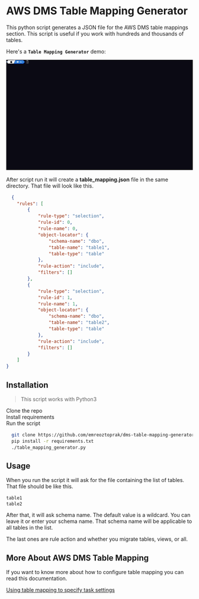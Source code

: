 
# AWS DMS Table Mapping Generator

This python script generates a JSON file for the AWS DMS table mappings section. This script is useful if you work with hundreds and thousands of tables.

Here's a **`Table Mapping Generator`** demo:

![Table Mapping Generator demo GIF](img/table_mapping_generator.gif)

After script run it will create a **table_mapping.json** file in the same directory. That file will look like this.

```json
  {
    "rules": [
        {
            "rule-type": "selection",
            "rule-id": 0,
            "rule-name": 0,
            "object-locator": {
                "schema-name": "dbo",
                "table-name": "table1",
                "table-type": "table"
            },
            "rule-action": "include",
            "filters": []
        },
        {
            "rule-type": "selection",
            "rule-id": 1,
            "rule-name": 1,
            "object-locator": {
                "schema-name": "dbo",
                "table-name": "table2",
                "table-type": "table"
            },
            "rule-action": "include",
            "filters": []
        }
    ]
}
```


## Installation

> This script works with Python3

Clone the repo \
Install requirements \
Run the script

```bash
  git clone https://github.com/emreoztoprak/dms-table-mapping-generator.git
  pip install -r requirements.txt
  ./table_mapping_generator.py
```
    


## Usage

When you run the script it will ask for the file containing the list of tables. That file should be like this.

```
table1
table2
```

After that, it will ask schema name. The default value is a wildcard. You can leave it or enter your schema name. That schema name will be applicable to all tables in the list. 

The last ones are rule action and whether you migrate tables, views, or all.


## More About AWS DMS Table Mapping

If you want to know more about how to configure table mapping you can read this documentation.

[Using table mapping to specify task settings](https://docs.aws.amazon.com/dms/latest/userguide/CHAP_Tasks.CustomizingTasks.TableMapping.html)


